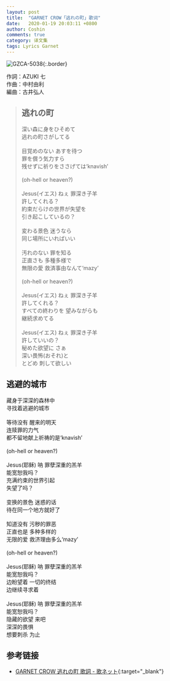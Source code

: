```yaml
---
layout: post
title:  "GARNET CROW「逃れの町」歌词"
date:   2020-01-19 20:03:11 +0800
author: Coshin
comments: true
category: 译文集
tags: Lyrics Garnet
---
```

![GZCA-5038](https://ganekuro.github.io/images/discography/album/GZCA-5038.jpg){:.border}

作詞：AZUKI 七<br>
作曲：中村由利<br>
編曲：古井弘人

<blockquote class="original">
  <h2>逃れの町</h2>
  <p>
    深い森に身をひそめて<br>
    逃れの町さがしてる<br>
    <br>
    目覚めのない あすを待つ<br>
    罪を償う気力すら<br>
    残せずに祈りをささげては‘knavish’<br>
    <br>
    (oh-hell or heaven?)<br>
    <br>
    Jesus(イエス) ねぇ 罪深き子羊<br>
    許してくれる？<br>
    約束だらけの世界が失望を<br>
    引き起こしているの？<br>
    <br>
    変わる景色 迷うなら<br>
    同じ場所にいればいい<br>
    <br>
    汚れのない 罪を知る<br>
    正直さも 多種多様で<br>
    無限の愛 救済事由なんて‘mazy’<br>
    <br>
    (oh-hell or heaven?)<br>
    <br>
    Jesus(イエス) ねぇ 罪深き子羊<br>
    許してくれる？<br>
    すべての終わりを 望みながらも<br>
    継続求めてる<br>
    <br>
    Jesus(イエス) ねぇ 罪深き子羊<br>
    許していいの？<br>
    秘めた欲望に さぁ<br>
    深い畏怖(おそれ)と<br>
    とどめ 刺して欲しい
  </p>
</blockquote>

<div class="translation">
  <h2>逃避的城市</h2>
  <p>
    藏身于深深的森林中<br>
    寻找着逃避的城市<br>
    <br>
    等待没有 醒来的明天<br>
    连赎罪的力气<br>
    都不留地献上祈祷的是‘knavish’<br>
    <br>
    (oh-hell or heaven?)<br>
    <br>
    Jesus(耶稣) 呐 罪孽深重的羔羊<br>
    能宽恕我吗？<br>
    充满约束的世界引起<br>
    失望了吗？<br>
    <br>
    变换的景色 迷惑的话<br>
    待在同一个地方就好了<br>
    <br>
    知道没有 污秽的罪恶<br>
    正直也是 多种多样的<br>
    无限的爱 救济理由多么‘mazy’<br>
    <br>
    (oh-hell or heaven?)<br>
    <br>
    Jesus(耶稣) 呐 罪孽深重的羔羊<br>
    能宽恕我吗？<br>
    边盼望着 一切的终结<br>
    边继续寻求着<br>
    <br>
    Jesus(耶稣) 呐 罪孽深重的羔羊<br>
    能宽恕我吗？<br>
    隐藏的欲望 来吧<br>
    深深的畏惧<br>
    想要刺杀 为止
  </p>
</div>

## 参考链接

* [GARNET CROW 逃れの町 歌詞 - 歌ネット](https://www.uta-net.com/song/20210/){:target="_blank"}
